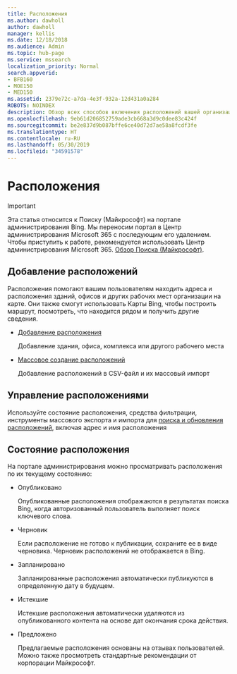 ```yaml
---
title: Расположения
ms.author: dawholl
author: dawholl
manager: kellis
ms.date: 12/18/2018
ms.audience: Admin
ms.topic: hub-page
ms.service: mssearch
localization_priority: Normal
search.appverid:
- BFB160
- MOE150
- MED150
ms.assetid: 2379e72c-a7da-4e3f-932a-12d431a0a284
ROBOTS: NOINDEX
description: Обзор всех способов включения расположений вашей организации в результаты работы Поиска (Майкрософт)
ms.openlocfilehash: 9eb61d206852759ade3cb668a3d9c0dee83c424f
ms.sourcegitcommit: be2e837d9b087bffe6ce40d72d7ae58a8fcdf3fe
ms.translationtype: HT
ms.contentlocale: ru-RU
ms.lasthandoff: 05/30/2019
ms.locfileid: "34591578"
---
```

# <a name="locations"></a>Расположения

> [!IMPORTANT]
> Эта статья относится к Поиску (Майкрософт) на портале администрирования Bing. Мы переносим портал в Центр администрирования Microsoft 365 с последующим его удалением. Чтобы приступить к работе, рекомендуется использовать Центр администрирования Microsoft 365. [Обзор Поиска (Майкрософт)](overview-microsoft-search.md).
    
## <a name="add-locations"></a>Добавление расположений

Расположения помогают вашим пользователям находить адреса и расположения зданий, офисов и других рабочих мест организации на карте. Они также смогут использовать Карты Bing, чтобы построить маршрут, посмотреть, что находится рядом и получить другие сведения.
  
- [Добавление расположения](add-a-location.md)
    
    Добавление здания, офиса, комплекса или другого рабочего места
    
- [Массовое создание расположений](bulk-create-locations.md)
    
    Добавление расположений в CSV-файл и их массовый импорт
    
## <a name="manage-locations"></a>Управление расположениями

Используйте состояние расположения, средства фильтрации, инструменты массового экспорта и импорта для [поиска и обновления расположений](manage-locations.md), включая адрес и имя расположения
  
## <a name="location-status"></a>Состояние расположения

На портале администрирования можно просматривать расположения по их текущему состоянию:
  
- Опубликовано
    
    Опубликованные расположения отображаются в результатах поиска Bing, когда авторизованный пользователь выполняет поиск ключевого слова.
    
- Черновик
    
    Если расположение не готово к публикации, сохраните ее в виде черновика. Черновик расположений не отображается в Bing.
    
- Запланировано
    
    Запланированные расположения автоматически публикуются в определенную дату в будущем.
    
- Истекшие
    
    Истекшие расположения автоматически удаляются из опубликованного контента на основе дат окончания срока действия.
    
- Предложено
    
    Предлагаемые расположения основаны на отзывах пользователей. Можно также просмотреть стандартные рекомендации от корпорации Майкрософт.

  

